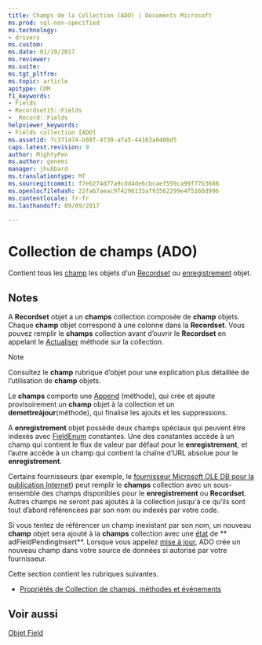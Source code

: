 ```yaml
---
title: Champs de la Collection (ADO) | Documents Microsoft
ms.prod: sql-non-specified
ms.technology:
- drivers
ms.custom: 
ms.date: 01/19/2017
ms.reviewer: 
ms.suite: 
ms.tgt_pltfrm: 
ms.topic: article
apitype: COM
f1_keywords:
- Fields
- Recordset15::Fields
- _Record::Fields
helpviewer_keywords:
- Fields collection [ADO]
ms.assetid: 7c371474-b88f-4730-afa5-44163a0488d5
caps.latest.revision: 9
author: MightyPen
ms.author: genemi
manager: jhubbard
ms.translationtype: MT
ms.sourcegitcommit: f7e6274d77a9cdd4de6cbcaef559ca99f77b3608
ms.openlocfilehash: 22fa67aeac9f4296133af93562299e4f5160d996
ms.contentlocale: fr-fr
ms.lasthandoff: 09/09/2017

---
```

# <a name="fields-collection-ado"></a>Collection de champs (ADO)
Contient tous les [champ](../../../ado/reference/ado-api/field-object.md) les objets d’un [Recordset](../../../ado/reference/ado-api/recordset-object-ado.md) ou [enregistrement](../../../ado/reference/ado-api/record-object-ado.md) objet.  
  
## <a name="remarks"></a>Notes  
 A **Recordset** objet a un **champs** collection composée de **champ** objets. Chaque **champ** objet correspond à une colonne dans la **Recordset**. Vous pouvez remplir le **champs** collection avant d’ouvrir le **Recordset** en appelant le [Actualiser](../../../ado/reference/ado-api/refresh-method-ado.md) méthode sur la collection.  
  
> [!NOTE]
>  Consultez le **champ** rubrique d’objet pour une explication plus détaillée de l’utilisation de **champ** objets.  
  
 Le **champs** comporte une [Append](../../../ado/reference/ado-api/append-method-ado.md) (méthode), qui crée et ajoute provisoirement un **champ** objet à la collection et un **demettreàjour**(méthode), qui finalise les ajouts et les suppressions.  
  
 A **enregistrement** objet possède deux champs spéciaux qui peuvent être indexés avec [FieldEnum](../../../ado/reference/ado-api/fieldenum.md) constantes. Une des constantes accède à un champ qui contient le flux de valeur par défaut pour le **enregistrement**, et l’autre accède à un champ qui contient la chaîne d’URL absolue pour le **enregistrement**.  
  
 Certains fournisseurs (par exemple, le [fournisseur Microsoft OLE DB pour la publication Internet](../../../ado/guide/appendixes/microsoft-ole-db-provider-for-internet-publishing.md)) peut remplir le **champs** collection avec un sous-ensemble des champs disponibles pour le **enregistrement** ou **Recordset**. Autres champs ne seront pas ajoutés à la collection jusqu'à ce qu’ils sont tout d’abord référencées par son nom ou indexés par votre code.  
  
 Si vous tentez de référencer un champ inexistant par son nom, un nouveau **champ** objet sera ajouté à la **champs** collection avec une [état](../../../ado/reference/ado-api/status-property-ado-field.md) de ** adFieldPendingInsert**. Lorsque vous appelez [mise à jour](../../../ado/reference/ado-api/update-method.md), ADO crée un nouveau champ dans votre source de données si autorisé par votre fournisseur.  
  
 Cette section contient les rubriques suivantes.  
  
-   [Propriétés de Collection de champs, méthodes et événements](../../../ado/reference/ado-api/fields-collection-properties-methods-and-events.md)  
  
## <a name="see-also"></a>Voir aussi  
 [Objet Field](../../../ado/reference/ado-api/field-object.md)
